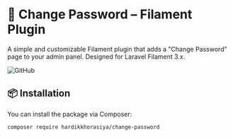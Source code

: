 # 🔐 Change Password – Filament Plugin

A simple and customizable Filament plugin that adds a "Change Password" page to your admin panel. Designed for Laravel Filament 3.x.

![GitHub](https://img.shields.io/github/v/release/HardikKhorasiya09/change-password)

## 📦 Installation

You can install the package via Composer:

```bash
composer require hardikkhorasiya/change-password
